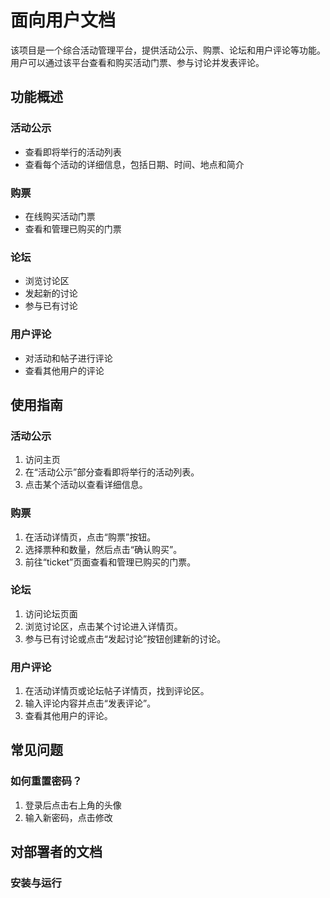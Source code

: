# 面向用户文档
该项目是一个综合活动管理平台，提供活动公示、购票、论坛和用户评论等功能。用户可以通过该平台查看和购买活动门票、参与讨论并发表评论。

## 功能概述

### 活动公示

- 查看即将举行的活动列表
- 查看每个活动的详细信息，包括日期、时间、地点和简介

### 购票

- 在线购买活动门票
- 查看和管理已购买的门票

### 论坛

- 浏览讨论区
- 发起新的讨论
- 参与已有讨论

### 用户评论

- 对活动和帖子进行评论
- 查看其他用户的评论

## 使用指南

### 活动公示

1. 访问主页
2. 在“活动公示”部分查看即将举行的活动列表。
3. 点击某个活动以查看详细信息。

### 购票

1. 在活动详情页，点击“购票”按钮。
2. 选择票种和数量，然后点击“确认购买”。
3. 前往“ticket”页面查看和管理已购买的门票。

### 论坛

1. 访问论坛页面
2. 浏览讨论区，点击某个讨论进入详情页。
3. 参与已有讨论或点击“发起讨论”按钮创建新的讨论。

### 用户评论

1. 在活动详情页或论坛帖子详情页，找到评论区。
2. 输入评论内容并点击“发表评论”。
3. 查看其他用户的评论。

## 常见问题

### 如何重置密码？

1. 登录后点击右上角的头像
2. 输入新密码，点击修改


## 对部署者的文档

### 安装与运行


